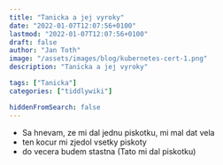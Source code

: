 ```yaml
---
title: "Tanicka a jej vyroky"
date: "2022-01-07T12:07:56+0100"
lastmod: "2022-01-07T12:07:56+0100"
draft: false
author: "Jan Toth"
image: "/assets/images/blog/kubernetes-cert-1.png"
description: "Tanicka a jej vyroky"

tags: ["Tanicka"]
categories: ["tiddlywiki"]

hiddenFromSearch: false
---
```


* Sa hnevam, ze mi dal jednu piskotku, mi mal dat vela
* ten kocur mi zjedol vsetky piskoty
* do vecera budem stastna (Tato mi dal piskotku)
